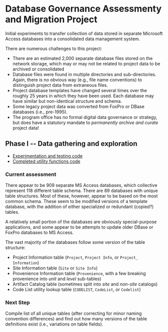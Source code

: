 
# Database Governance Assessmenty and Migration Project

Initial experiments to transfer collection of data stored in separate Microsoft
Access databases into a consolidated data management system.

There are numerous challenges to this project:

* There are an estimated 2,000 separate database files stored on the network
  storage, which may or may not be related to project data to be archived or
  consolidated
* Database files were found in multiple directories and sub-directories. Again,
  there is no obvious way (e.g., file name conventions) to distinguish project
  data from extraneous files.
* Project database templates have changed several times over the roughly 25
  years in which they have been used. Each database may have similar but
  non-identical structure and schema.
* Some legacy project data was converted from FoxPro or DBase databases (i.e.,
  pre-1995).
* The program office has *no* formal digital data governance or strategy, but
  does have a statutory mandate to *permanently archive and curate* project
  data!

## Phase I -- Data gathering and exploration

* [Experimentation and testing code](db_connection_tests.py)
* [Completed utility functions code](db_utilities_extraction.py)

### Current assessment

There appear to be 909 separate MS Access databases, which collective represent
118 different table schema. There are 89 databases with unique table structures.
Most of these, however, appear to be based on the most common schema. These seem
to be modified versions of a template database, with the addition of either
specialized or redundant (copied?) tables.

A relatively small portion of the databases are obviously special-purpose
applications, and some appear to be attempts to update older DBase or FoxPro
databases to MS Access.

The vast majority of the databases follow some version of the table structure:  

* Project Information table (`Project`, `Project Info`, or `Project_
  Information`)
* Site Information table (`Site` or `Site Info`)
* Provenience Information table (`Provenience`, with a few breaking provenience
  into *unit* and *level* sub-tables)
* Artifact Catalog table (sometimes split into *site* and *non-site* catalogs)
* Code List utility lookup table (`CODELIST`, `CodeList`, or `Codelist`)

### Next Step

Compile list of all unique tables (after correcting for minor naming convention
differences) and find out how many versions of the table definitions exist
(i.e., variations on table fields).
